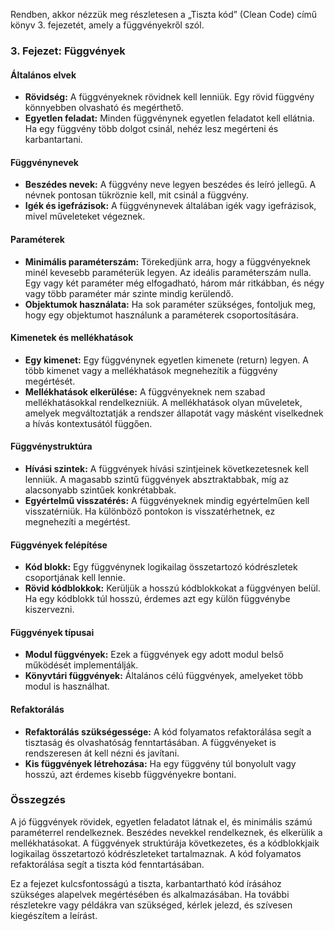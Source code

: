 Rendben, akkor nézzük meg részletesen a „Tiszta kód” (Clean Code) című könyv 3. fejezetét, amely a függvényekről szól.

### 3. Fejezet: Függvények

#### Általános elvek
- **Rövidség:** A függvényeknek rövidnek kell lenniük. Egy rövid függvény könnyebben olvasható és megérthető.
- **Egyetlen feladat:** Minden függvénynek egyetlen feladatot kell ellátnia. Ha egy függvény több dolgot csinál, nehéz lesz megérteni és karbantartani.

#### Függvénynevek
- **Beszédes nevek:** A függvény neve legyen beszédes és leíró jellegű. A névnek pontosan tükröznie kell, mit csinál a függvény.
- **Igék és igefrázisok:** A függvénynevek általában igék vagy igefrázisok, mivel műveleteket végeznek.

#### Paraméterek
- **Minimális paraméterszám:** Törekedjünk arra, hogy a függvényeknek minél kevesebb paraméterük legyen. Az ideális paraméterszám nulla. Egy vagy két paraméter még elfogadható, három már ritkábban, és négy vagy több paraméter már szinte mindig kerülendő.
- **Objektumok használata:** Ha sok paraméter szükséges, fontoljuk meg, hogy egy objektumot használunk a paraméterek csoportosítására.

#### Kimenetek és mellékhatások
- **Egy kimenet:** Egy függvénynek egyetlen kimenete (return) legyen. A több kimenet vagy a mellékhatások megnehezítik a függvény megértését.
- **Mellékhatások elkerülése:** A függvényeknek nem szabad mellékhatásokkal rendelkezniük. A mellékhatások olyan műveletek, amelyek megváltoztatják a rendszer állapotát vagy másként viselkednek a hívás kontextusától függően.

#### Függvénystruktúra
- **Hívási szintek:** A függvények hívási szintjeinek következetesnek kell lenniük. A magasabb szintű függvények absztraktabbak, míg az alacsonyabb szintűek konkrétabbak.
- **Egyértelmű visszatérés:** A függvényeknek mindig egyértelműen kell visszatérniük. Ha különböző pontokon is visszatérhetnek, ez megnehezíti a megértést.

#### Függvények felépítése
- **Kód blokk:** Egy függvénynek logikailag összetartozó kódrészletek csoportjának kell lennie.
- **Rövid kódblokkok:** Kerüljük a hosszú kódblokkokat a függvényen belül. Ha egy kódblokk túl hosszú, érdemes azt egy külön függvénybe kiszervezni.

#### Függvények típusai
- **Modul függvények:** Ezek a függvények egy adott modul belső működését implementálják.
- **Könyvtári függvények:** Általános célú függvények, amelyeket több modul is használhat.

#### Refaktorálás
- **Refaktorálás szükségessége:** A kód folyamatos refaktorálása segít a tisztaság és olvashatóság fenntartásában. A függvényeket is rendszeresen át kell nézni és javítani.
- **Kis függvények létrehozása:** Ha egy függvény túl bonyolult vagy hosszú, azt érdemes kisebb függvényekre bontani.

### Összegzés
A jó függvények rövidek, egyetlen feladatot látnak el, és minimális számú paraméterrel rendelkeznek. Beszédes nevekkel rendelkeznek, és elkerülik a mellékhatásokat. A függvények struktúrája következetes, és a kódblokkjaik logikailag összetartozó kódrészleteket tartalmaznak. A kód folyamatos refaktorálása segít a tiszta kód fenntartásában.

Ez a fejezet kulcsfontosságú a tiszta, karbantartható kód írásához szükséges alapelvek megértésében és alkalmazásában. Ha további részletekre vagy példákra van szükséged, kérlek jelezd, és szívesen kiegészítem a leírást.